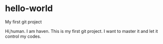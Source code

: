# hello-world
My first git project

Hi,human. I am haven.
This is my first git project. I want to master it and let it control my codes.
